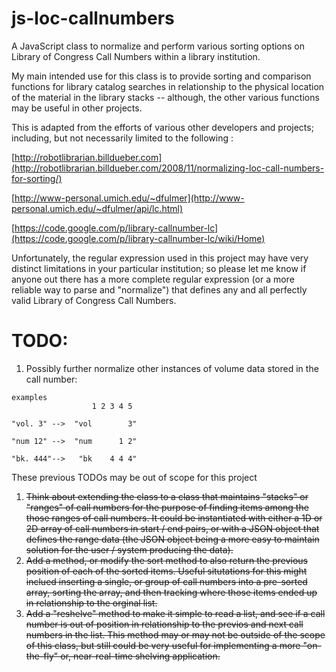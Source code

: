 js-loc-callnumbers
===

A JavaScript class to normalize and perform various sorting options on Library of Congress Call Numbers within a library institution.

My main intended use for this class is to provide sorting and comparison functions for library catalog searches in relationship to the physical location of the material in the library stacks -- although, the other various functions may be useful in other projects.

This is adapted from the efforts of various other developers and projects; including, but not necessarily limited to the following :

[http://robotlibrarian.billdueber.com](http://robotlibrarian.billdueber.com/2008/11/normalizing-loc-call-numbers-for-sorting/)

[http://www-personal.umich.edu/~dfulmer](http://www-personal.umich.edu/~dfulmer/api/lc.html)

[https://code.google.com/p/library-callnumber-lc](https://code.google.com/p/library-callnumber-lc/wiki/Home)

Unfortunately, the regular expression used in this project may have very distinct limitations in your particular institution; so please let me know if anyone out there has a more complete regular expression (or a more reliable way to parse and "normalize") that defines any and all perfectly valid Library of Congress Call Numbers.

TODO:
===
1. Possibly further normalize other instances of volume data stored in the call number:
  ```
  examples
                    1 2 3 4 5
                    
  "vol. 3" -->  "vol        3"
  
  "num 12" -->  "num      1 2"
  
  "bk. 444"-->   "bk    4 4 4"
   ```
  
These previous TODOs may be out of scope for this project  
  1. ~~Think about extending the class to a class that maintains "stacks" or "ranges" of call numbers for the purpose of finding items among the those ranges of call numbers. It could be instantiated with either a 1D or 2D array of call numbers in start / end pairs, or with a JSON object that defines the range data (the JSON object being a more easy to maintain solution for the user / system producing the data).~~
  1. ~~Add a method, or modify the sort method to also return the previous position of each of the sorted items. Useful situtations for this might inclued inserting a single, or group of call numbers into a pre-sorted array, sorting the array, and then tracking where those items ended up in relationship to the orginal list.~~
  1. ~~Add a "reshelve" method to make it simple to read a list, and see if a call number is out of position in relationship to the previos and next call numbers in the list. This method may or may not be outside of the scope of this class, but still could be very useful for implementing a more "on-the-fly" or, near-real-time shelving application.~~
